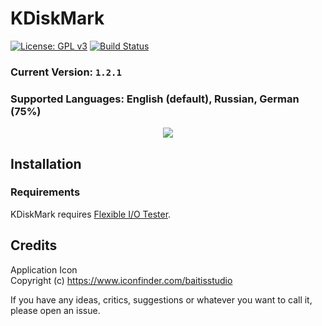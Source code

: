 # KDiskMark
[![License: GPL v3](https://img.shields.io/badge/License-GPLv3-blue.svg)](https://www.gnu.org/licenses/gpl-3.0) [![Build Status](https://travis-ci.com/JonMagon/KDiskMark.svg?branch=master)](https://travis-ci.com/JonMagon/KDiskMark)
### Current Version: `1.2.1`
### Supported Languages: English (default), Russian, German (75%)

<p align="center">
   <img src="https://raw.githubusercontent.com/JonMagon/KDiskMark/master/assets/images/kdiskmark.png"/>
</p>

## Installation
### Requirements
KDiskMark requires [Flexible I/O Tester](https://github.com/axboe/fio).

## Credits
Application Icon  
Copyright (c) https://www.iconfinder.com/baitisstudio

If you have any ideas, critics, suggestions or whatever you want to call it, please open an issue.
